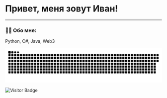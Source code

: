 
# Привет, меня зовут Иван!

---

### :man_technologist: Обо мне:

Python, C#, Java, Web3

<p align="center">
 <img width="600" src="github-snake.svg" alt="snake"/>
</p>

![Visitor Badge](https://visitor-badge.laobi.icu/badge?page_id=filimonovalexey)
